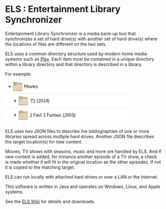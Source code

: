 # ELS : Entertainment Library Synchronizer

Entertainment Library Synchronizer is a media back-up tool that synchronizes
a set of hard drive(s) with another set of hard drive(s) where the locations
of files are different on the two sets.

ELS uses a common directory structure used by modern home media systems such
as [Plex](https://plex.tv). Each item must be contained in a unique directory
within a library directory and that directory is described in a library.

For example:

![library directory structure](artifacts/document/library-directory.jpg "Library directory") 

ELS uses two JSON files to describe the bibliographies of one or more libraries
spread across multiple hard drives. Another JSON file describes the target
location(s) for new content.

Movies, TV shows with seasons, music and more are handled by ELS. And if new content
is added, for instance another episode of a TV show, a check is made whether it will
fit in the original location as the other episodes. If not it is copied to the matching
target.

ELS can run locally with attached hard drives or over a LAN or the Internet.
 
This software is written in Java and operates on Windows, Linux, and Apple systems.

See the [ELS Wiki](https://github.com/GrokSoft/ELS/wiki) for details and downloads.
